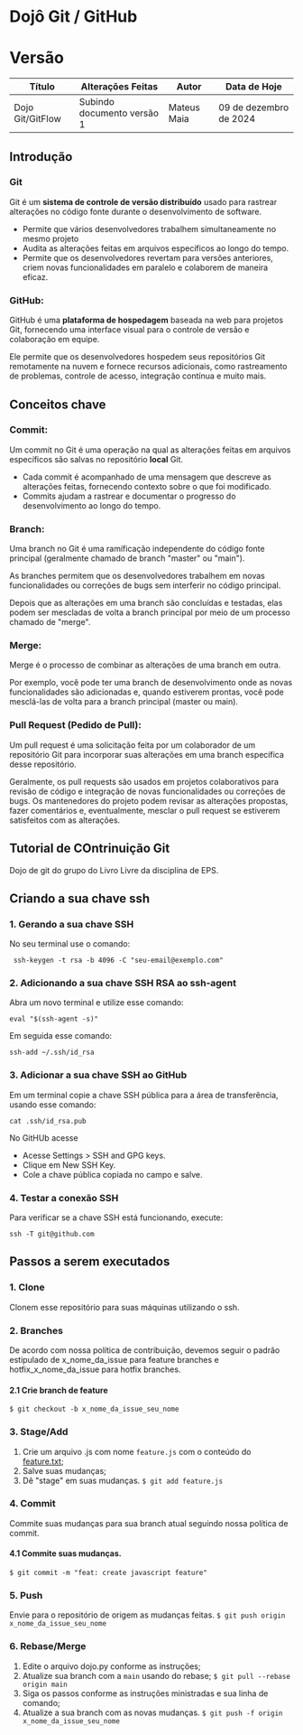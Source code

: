 # Dojô Git / GitHub

# Versão

| **Título**        | **Alterações Feitas**                         | **Autor**  | **Data de Hoje**       |
|-------------------|-----------------------------------------------| -----------| ---------------        |
| Dojo Git/GitFlow    | Subindo documento versão 1                    | Mateus Maia | 09 de dezembro de 2024 |

## Introdução

### Git
Git é um **sistema de controle de versão distribuído** usado para rastrear alterações no código fonte durante o desenvolvimento de software.
- Permite que vários desenvolvedores trabalhem simultaneamente no mesmo projeto
- Audita as alterações feitas em arquivos específicos ao longo do tempo.
- Permite que os desenvolvedores revertam para versões anteriores, criem novas funcionalidades em paralelo e colaborem de maneira eficaz.

### GitHub:
GitHub é uma **plataforma de hospedagem** baseada na web para projetos Git, fornecendo uma interface visual para o controle de versão e colaboração em equipe.

Ele permite que os desenvolvedores hospedem seus repositórios Git remotamente na nuvem e fornece recursos adicionais, como rastreamento de problemas, controle de acesso, integração contínua e muito mais.

## Conceitos chave

### Commit:
Um commit no Git é uma operação na qual as alterações feitas em arquivos específicos são salvas no repositório **local** Git.
- Cada commit é acompanhado de uma mensagem que descreve as alterações feitas, fornecendo contexto sobre o que foi modificado.
- Commits ajudam a rastrear e documentar o progresso do desenvolvimento ao longo do tempo.

### Branch:
Uma branch no Git é uma ramificação independente do código fonte principal (geralmente chamado de branch "master" ou "main").

As branches permitem que os desenvolvedores trabalhem em novas funcionalidades ou correções de bugs sem interferir no código principal.

Depois que as alterações em uma branch são concluídas e testadas, elas podem ser mescladas de volta a branch principal por meio de um processo chamado de "merge".

### Merge:
Merge é o processo de combinar as alterações de uma branch em outra.

Por exemplo, você pode ter uma branch de desenvolvimento onde as novas funcionalidades são adicionadas e, quando estiverem prontas, você pode mesclá-las de volta para a branch principal (master ou main).

### Pull Request (Pedido de Pull):
Um pull request é uma solicitação feita por um colaborador de um repositório Git para incorporar suas alterações em uma branch específica desse repositório.

Geralmente, os pull requests são usados em projetos colaborativos para revisão de código e integração de novas funcionalidades ou correções de bugs. Os mantenedores do projeto podem revisar as alterações propostas, fazer comentários e, eventualmente, mesclar o pull request se estiverem satisfeitos com as alterações.

## Tutorial de COntrinuição Git

Dojo de git do grupo do Livro Livre da disciplina de EPS.

## Criando a sua chave ssh

### 1. Gerando a sua chave SSH

No seu terminal use o comando:

``` ssh-keygen -t rsa -b 4096 -C "seu-email@exemplo.com"```

### 2. Adicionando a sua chave SSH RSA ao ssh-agent

Abra um novo terminal e utilize esse comando:

```eval "$(ssh-agent -s)"```

Em seguida esse comando:

```ssh-add ~/.ssh/id_rsa```

### 3. Adicionar a sua chave SSH ao GitHub

Em um terminal copie a chave SSH pública para a área de transferência, usando esse comando:

```cat .ssh/id_rsa.pub```

No GitHUb acesse 
- Acesse Settings > SSH and GPG keys.
- Clique em New SSH Key.
- Cole a chave pública copiada no campo e salve.

### 4. Testar a conexão SSH

Para verificar se a chave SSH está funcionando, execute:

``` ssh -T git@github.com  ``` 

## Passos a serem executados

### 1. Clone
Clonem esse repositório para suas máquinas utilizando o ssh.  

### 2. Branches

De acordo com nossa política de contribuição, devemos seguir o padrão estipulado de x_nome_da_issue para feature branches e hotfix_x_nome_da_issue para hotfix branches.

#### 2.1 Crie branch de feature
```$ git checkout -b x_nome_da_issue_seu_nome```

### 3. Stage/Add
1. Crie um arquivo .js com nome `feature.js` com o conteúdo do [feature.txt](feature.txt);
2. Salve suas mudanças;
3. Dê "stage" em suas mudanças. ```$ git add feature.js```

### 4. Commit
Commite suas mudanças para sua branch atual seguindo nossa política de commit.
#### 4.1 Commite suas mudanças.
```$ git commit -m "feat: create javascript feature"```

### 5. Push
Envie para o repositório de origem as mudanças feitas.
```$ git push origin x_nome_da_issue_seu_nome```

### 6. Rebase/Merge
1. Edite o arquivo dojo.py conforme as instruções;
2. Atualize sua branch com a `main` usando do rebase; ```$ git pull --rebase origin main```
3. Siga os passos conforme as instruções ministradas e sua linha de comando;
4. Atualize a sua branch com as novas mudanças. ```$ git push -f origin x_nome_da_issue_seu_nome```
